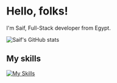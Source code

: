 # Hello, folks!

I'm Saif, Full-Stack developer from Egypt.

![Saif's GitHub stats](https://github-readme-stats.vercel.app/api?username=SaifAlqady51)

## My skills

[![My Skills](https://skillicons.dev/icons?i=ts,js,nextjs,react,redux,tailwind,styledcomponents,figma,svelte,html,css,go,graphql,postgres,docker,nestjs)](https://skillicons.dev)
